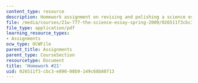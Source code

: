 ```yaml
---
content_type: resource
description: Homework assignment on revising and polishing a science essay.
file: /media/courses/21w-777-the-science-essay-spring-2009/026511f3cbc3e89008b9149c68b80713_MIT21W_777s09_assn19_hw21.pdf
file_type: application/pdf
learning_resource_types:
- Assignments
ocw_type: OCWFile
parent_title: Assignments
parent_type: CourseSection
resourcetype: Document
title: 'Homework #21'
uid: 026511f3-cbc3-e890-08b9-149c68b80713
---
```


